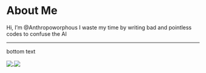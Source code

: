 # About Me
Hi, I’m @Anthropoworphous
I waste my time by writing bad and pointless codes to confuse the AI

___

bottom text

<a href="https://github.com/anuraghazra/github-readme-stats">
  <img align="center" src="(https://github-readme-stats.vercel.app/api?username=anthropoworphous&hide_border=true&theme=dark&show_icons=true&include_all_commits=true"/>
</a>
<a href="https://github.com/anuraghazra/github-readme-stats">
  <img align="center" src="(https://github-readme-stats.vercel.app/api/top-langs/?username=anthropoworphous"/>
</a>
